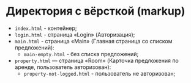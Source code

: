 # Директория с вёрсткой (markup)

- `index.html` - контейнер;
- `login.html` - страница «Login» (Авторизация);
- `main.html` - страница «Main» (Главная страница со списком предложений):
  - `main-empty.html` - без списка предложений;
- `property.html` — страница «Room» (Карточка предложения по аренде, пользователь авторизован):
  - `property-not-logged.html` - пользователь не авторизован;
